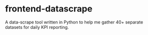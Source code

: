 # frontend-datascrape
A data-scrape tool written in Python to help me gather 40+ separate datasets for daily KPI reporting.
